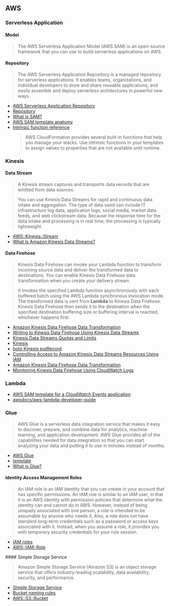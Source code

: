 ## AWS
 
### Serverless Application

#### Model
> The AWS Serverless Application Model (AWS SAM) is an open-source framework that you can use to build serverless applications on AWS.

#### Repository
> The AWS Serverless Application Repository is a managed repository for serverless applications. It enables teams, organizations, and individual developers to store and share reusable applications, and easily assemble and deploy serverless architectures in powerful new ways.

- [AWS Serverless Application Repository](https://aws.amazon.com/serverless/serverlessrepo/)
- [Repository](https://serverlessrepo.aws.amazon.com/applications)
- [What is SAM?](https://docs.aws.amazon.com/serverless-application-model/latest/developerguide/what-is-sam.html)
- [AWS SAM template anatomy](https://docs.aws.amazon.com/serverless-application-model/latest/developerguide/sam-specification-template-anatomy.html)
- [Intrinsic function reference](https://docs.aws.amazon.com/AWSCloudFormation/latest/UserGuide/intrinsic-function-reference.html)
    > AWS CloudFormation provides several built-in functions that help you manage your stacks. Use intrinsic functions in your templates to assign values to properties that are not available until runtime.

### Kinesis 

#### Data Stream
> A Kinesis stream captures and transports data records that are emitted from data sources.

> You can use Kinesis Data Streams for rapid and continuous data intake and aggregation. The type of data used can include IT infrastructure log data, application logs, social media, market data feeds, and web clickstream data. Because the response time for the data intake and processing is in real time, the processing is typically lightweight.

- [AWS::Kinesis::Stream](https://docs.aws.amazon.com/pt_br/AWSCloudFormation/latest/UserGuide/aws-resource-kinesis-stream.html)
- [What Is Amazon Kinesis Data Streams?](https://docs.aws.amazon.com/streams/latest/dev/introduction.html)

#### Data Firehose
> Kinesis Data Firehose can invoke your Lambda function to transform incoming source data and deliver the transformed data to destinations. You can enable Kinesis Data Firehose data transformation when you create your delivery stream.

> It invokes the specified Lambda function asynchronously with each buffered batch using the AWS Lambda synchronous invocation mode. The transformed data is sent from **Lambda** to Kinesis Data Firehose. Kinesis Data Firehose then sends it to the destination when the specified destination buffering size or buffering interval is reached, whichever happens first.

- [Amazon Kinesis Data Firehose Data Transformation](https://docs.aws.amazon.com/firehose/latest/dev/data-transformation.html)
- [Writing to Kinesis Data Firehose Using Kinesis Data Streams](https://docs.aws.amazon.com/firehose/latest/dev/writing-with-kinesis-streams.html)
- [Kinesis Data Streams Quotas and Limits](https://docs.aws.amazon.com/streams/latest/dev/service-sizes-and-limits.html)
- [Kinesis](https://docs.aws.amazon.com/serverless-application-model/latest/developerguide/sam-property-function-kinesis.html)
- [boto Kinesis putRecord](http://boto.cloudhackers.com/en/latest/ref/kinesis.html#boto.kinesis.layer1.KinesisConnection.put_record)
- [Controlling Access to Amazon Kinesis Data Streams Resources Using IAM](https://docs.aws.amazon.com/streams/latest/dev/controlling-access.html)
- [Amazon Kinesis Data Firehose Data Transformation](https://docs.aws.amazon.com/firehose/latest/dev/data-transformation.html)
- [Monitoring Kinesis Data Firehose Using CloudWatch Logs](https://docs.aws.amazon.com/firehose/latest/dev/monitoring-with-cloudwatch-logs.html)

### Lambda

- [AWS SAM template for a CloudWatch Events application](https://docs.aws.amazon.com/lambda/latest/dg/with-scheduledevents-example-use-app-spec.html)
- [awsdocs/aws-lambda-developer-guide](https://github.com/awsdocs/aws-lambda-developer-guide/tree/main/sample-apps/blank-python)


### Glue

> AWS Glue is a serverless data integration service that makes it easy to discover, prepare, and combine data for analytics, machine learning, and application development. AWS Glue provides all of the capabilities needed for data integration so that you can start analyzing your data and putting it to use in minutes instead of months.

- [AWS Glue](https://aws.amazon.com/glue/?did=ft_card&trk=ft_card&whats-new-cards.sort-by=item.additionalFields.postDateTime&whats-new-cards.sort-order=desc)
- [template](https://gist.github.com/vdparikh/4c5d493fce53b9baf33edb39b17ff864)
- [What is Glue?](https://www.dremio.com/data-lake/aws-glue/)

#### Identity Access Management Roles
> An IAM role is an IAM identity that you can create in your account that has specific permissions. An IAM role is similar to an IAM user, in that it is an AWS identity with permission policies that determine what the identity can and cannot do in AWS. However, instead of being uniquely associated with one person, a role is intended to be assumable by anyone who needs it. Also, a role does not have standard long-term credentials such as a password or access keys associated with it. Instead, when you assume a role, it provides you with temporary security credentials for your role session.

- [IAM roles](https://docs.aws.amazon.com/IAM/latest/UserGuide/id_roles.html)
- [AWS::IAM::Role](https://docs.aws.amazon.com/pt_br/AWSCloudFormation/latest/UserGuide/aws-resource-iam-role.html)

#### Simple Storage Service
>  Amazon Simple Storage Service (Amazon S3) is an object storage service that offers industry-leading scalability, data availability, security, and performance.

- [Simple Storage Service](https://aws.amazon.com/s3/)
- [Bucket naming rules](https://docs.aws.amazon.com/AmazonS3/latest/userguide/bucketnamingrules.html)
- [AWS::S3::Bucket](https://docs.aws.amazon.com/pt_br/AWSCloudFormation/latest/UserGuide/aws-properties-s3-bucket.html#cfn-s3-bucket-name)